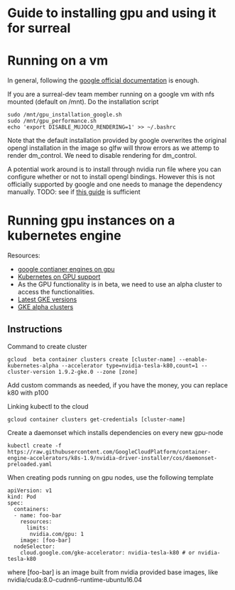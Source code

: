 # Guide to installing gpu and using it for surreal

# Running on a vm

In general, following the [google official documentation](https://cloud.google.com/compute/docs/gpus/add-gpus) is enough.

If you are a surreal-dev team member running on a google vm with nfs mounted (default on /mnt). Do the installation script
```
sudo /mnt/gpu_installation_google.sh
sudo /mnt/gpu_performance.sh
echo 'export DISABLE_MUJOCO_RENDERING=1' >> ~/.bashrc
```
Note that the default installation provided by google overwrites the original opengl installation in the image so glfw will throw errors as we attemp to render dm_control. We need to disable rendering for dm_control.

A potential work around is to install through nvidia run file where you can configure whether or not to install opengl bindings. However this is not officially supported by google and one needs to manage the dependency manually. TODO: see if [this guide](https://gist.github.com/wangruohui/df039f0dc434d6486f5d4d098aa52d07#install-nvidia-graphics-driver-via-runfile) is sufficient 

# Running gpu instances on a kubernetes engine
Resources:
* [google contianer engines on gpu](https://cloud.google.com/kubernetes-engine/docs/concepts/gpus)
* [Kubernetes on GPU support](https://kubernetes.io/docs/tasks/manage-gpus/scheduling-gpus/)
* As the GPU functionality is in beta, we need to use an alpha cluster to access the functionalities.
* [Latest GKE versions](https://cloud.google.com/kubernetes-engine/release-notes)
* [GKE alpha clusters](https://cloud.google.com/kubernetes-engine/docs/concepts/alpha-clusters)

## Instructions
Command to create cluster
```
gcloud  beta container clusters create [cluster-name] --enable-kubernetes-alpha --accelerator type=nvidia-tesla-k80,count=1 --cluster-version 1.9.2-gke.0 --zone [zone]
```
Add custom commands as needed, if you have the money, you can replace k80 with p100

Linking kubectl to the cloud
```
gcloud container clusters get-credentials [cluster-name]
```

Create a daemonset which installs dependencies on every new gpu-node
```
kubectl create -f https://raw.githubusercontent.com/GoogleCloudPlatform/container-engine-accelerators/k8s-1.9/nvidia-driver-installer/cos/daemonset-preloaded.yaml
```

When creating pods running on gpu nodes, use the following template
```
apiVersion: v1
kind: Pod
spec:
  containers:
  - name: foo-bar
    resources:
      limits:
       nvidia.com/gpu: 1
    image: [foo-bar] 
  nodeSelector:
    cloud.google.com/gke-accelerator: nvidia-tesla-k80 # or nvidia-tesla-k80
```
where [foo-bar] is an image built from nvidia provided base images, like nvidia/cuda:8.0-cudnn6-runtime-ubuntu16.04
